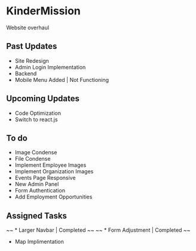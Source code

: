 # KinderMission
Website overhaul

## Past Updates
* Site Redesign
* Admin Login Implementation
* Backend 
* Mobile Menu Added | Not Functioning

## Upcoming Updates
* Code Optimization
* Switch to react.js

## To do
* Image Condense
* File Condense
* Implement Employee Images
* Implement Organization Images
* Events Page Responsive
* New Admin Panel
* Form Authentication
* Add Employment Opportunities

## Assigned Tasks
~~ * Larger Navbar | Completed ~~ 
~~ * Form Adjustment | Completed ~~ 
* Map Implimentation

